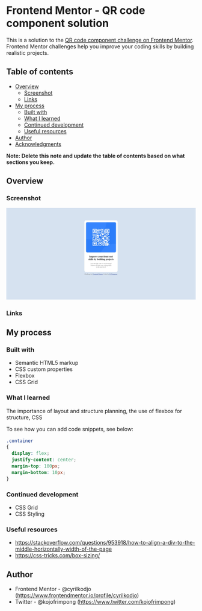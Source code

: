 # Frontend Mentor - QR code component solution

This is a solution to the [QR code component challenge on Frontend Mentor](https://www.frontendmentor.io/challenges/qr-code-component-iux_sIO_H). Frontend Mentor challenges help you improve your coding skills by building realistic projects. 

## Table of contents

- [Overview](#overview)
  - [Screenshot](#screenshot)
  - [Links](#links)
- [My process](#my-process)
  - [Built with](#built-with)
  - [What I learned](#what-i-learned)
  - [Continued development](#continued-development)
  - [Useful resources](#useful-resources)
- [Author](#author)
- [Acknowledgments](#acknowledgments)

**Note: Delete this note and update the table of contents based on what sections you keep.**

## Overview

### Screenshot

![screenshot](./screenshot.jpg)


### Links



## My process

### Built with

- Semantic HTML5 markup
- CSS custom properties
- Flexbox
- CSS Grid


### What I learned

The importance of layout and structure planning, the use of flexbox for structure, CSS

To see how you can add code snippets, see below:


```css - this snippet was the game changer!
.container
{
  display: flex;
  justify-content: center;
  margin-top: 100px;
  margin-bottom: 10px;
}
```

### Continued development

- CSS Grid
- CSS Styling 


### Useful resources

- https://stackoverflow.com/questions/953918/how-to-align-a-div-to-the-middle-horizontally-width-of-the-page 
- https://css-tricks.com/box-sizing/


## Author

- Frontend Mentor - @cyrilkodjo (https://www.frontendmentor.io/profile/cyrilkodjo)
- Twitter - @kojofrimpong (https://www.twitter.com/kojofrimpong)


